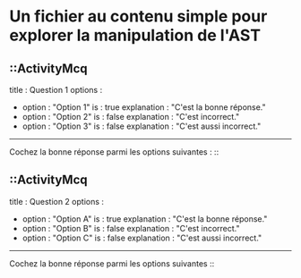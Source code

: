 # Un fichier au contenu simple pour explorer la manipulation de l'AST

::ActivityMcq
---
title : Question 1
options :
  - option : "Option 1"
    is : true
    explanation : "C'est la bonne réponse."
  - option : "Option 2"
    is : false
    explanation : "C'est incorrect."
  - option : "Option 3"
    is : false
    explanation : "C'est aussi incorrect."
---
 Cochez la bonne réponse parmi les options suivantes :
::

::ActivityMcq
---
title : Question 2
options :
  - option : "Option A"
    is : true
    explanation : "C'est la bonne réponse."
  - option : "Option B" 
    is : false
    explanation : "C'est incorrect."
  - option : "Option C"
    is : false
    explanation : "C'est aussi incorrect."
---
Cochez la bonne réponse parmi les options suivantes 
::

